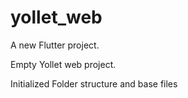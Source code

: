 # yollet_web

A new Flutter project.

Empty Yollet web project.

Initialized Folder structure and base files
